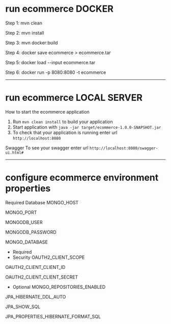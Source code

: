 # run ecommerce DOCKER

Step 1: mvn clean

Step 2: mvn install

Step 3: mvn docker:build

Step 4: docker save ecommerce > ecommerce.tar

Step 5: docker load --input ecommerce.tar

Step 6: docker run -p 8080:8080 -t ecommerce

--------------------------------------
# run ecommerce LOCAL SERVER

How to start the ecommerce application

1. Run `mvn clean install` to build your application
1. Start application with `java -jar target/ecommerce-1.0.0-SNAPSHOT.jar`
1. To check that your application is running enter url `http://localhost:8080`

Swagger
To see your swagger enter url `http://localhost:8080/swagger-ui.html#`

--------------------------------------
# configure ecommerce environment properties
Required
Database
MONGO_HOST

MONGO_PORT

MONGODB_USER

MONGODB_PASSWORD

MONGO_DATABASE

- Required
- Security
OAUTH2_CLIENT_SCOPE

OAUTH2_CLIENT_CLIENT_ID

OAUTH2_CLIENT_CLIENT_SECRET

- Optional
MONGO_REPOSITORIES_ENABLED

JPA_HIBERNATE_DDL_AUTO

JPA_SHOW_SQL

JPA_PROPERTIES_HIBERNATE_FORMAT_SQL